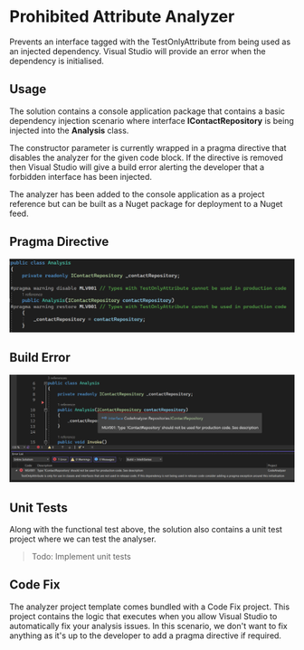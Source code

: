 # Prohibited Attribute Analyzer

Prevents an interface tagged with the TestOnlyAttribute from being used as an injected dependency. Visual Studio will provide an error when the dependency is initialised.

## Usage
 
The solution contains a console application package that contains a basic dependency injection scenario where interface **IContactRepository** is being injected into the **Analysis** class.

The constructor parameter is currently wrapped in a pragma directive that disables the analyzer for the given code block. If the directive is removed then Visual Studio will give a build error alerting the developer that a forbidden interface has been injected.

The analyzer has been added to the console application as a project reference but can be built as a Nuget package for deployment to a Nuget feed.

## Pragma Directive

![Pragma directive](directive.PNG)

## Build Error

![Build error](builderror.PNG)

## Unit Tests
Along with the functional test above, the solution also contains a unit test project where we can test the analyser.
>Todo: Implement unit tests

## Code Fix
The analyzer project template comes bundled with a Code Fix project. This project contains the logic that executes when you allow Visual Studio to automatically fix your analysis issues. In this scenario, we don't want to fix anything as it's up to the developer to add a pragma directive if required. 
